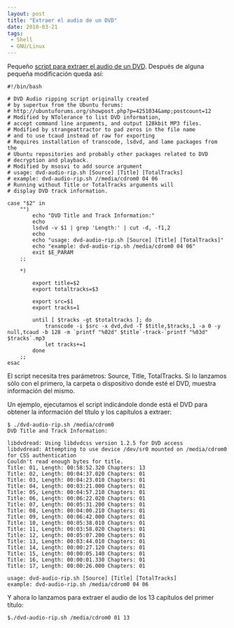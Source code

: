 ```yaml
---
layout: post
title: "Extraer el audio de un DVD"
date: 2010-03-21
tags:
 - Shell
 - GNU/Linux
---
```


Pequeño 
[script para extraer el audio de un DVD](http://www.gs1.ubuntuforums.org/showpost.php?p=8452952&postcount=33). Después de alguna pequeña modificación queda así:

	#!/bin/bash

	# DVD Audio ripping script originally created		
	# by supertux from the Ubuntu forums:
	# http://ubuntuforums.org/showpost.php?p=4251034&amp;postcount=12
	# Modified by NTolerance to list DVD information,
	# accept command line arguments, and output 128kbit MP3 files.
	# Modified by strangeattractor to pad zeros in the file name
	# and to use tcaud instead of raw for exporting
	# Requires installation of transcode, lsdvd, and lame packages from the
	# Ubuntu repositories and probably other packages related to DVD
	# decryption and playback.
	# Modified by msosvi to add source argument
	# usage: dvd-audio-rip.sh [Source] [Title] [TotalTracks]
	# example: dvd-audio-rip.sh //media/cdrom0 04 06
	# Running without Title or TotalTracks arguments will
	# display DVD track information.

	case "$2" in 
		"") 
			echo "DVD Title and Track Information:"
			echo
			lsdvd -v $1 | grep 'Length:' | cut -d, -f1,2
			echo
			echo "usage: dvd-audio-rip.sh [Source] [Title] [TotalTracks]"
			echo "example: dvd-audio-rip.sh /media/cdrom0 04 06"
			exit $E_PARAM
		;;

		*) 

			export title=$2
			export totaltracks=$3

			export src=$1
			export tracks=1

			until [ $tracks -gt $totaltracks ]; do
				transcode -i $src -x dvd,dvd -T $title,$tracks,1 -a 0 -y null,tcaud -b 128 -m `printf "%02d" $title`-track-`printf "%03d" $tracks`.mp3
				let tracks+=1
			done
 		;;
	esac

El script necesita tres parámetros: Source, Title, TotalTracks. Si lo lanzamos sólo con el primero, la carpeta o dispositivo donde esté el DVD, muestra información del mismo. 

Un ejemplo, ejecutamos el script indicándole donde está el DVD para obtener la información del título y los capítulos a extraer:

	$ ./dvd-audio-rip.sh /media/cdrom0
	DVD Title and Track Information:

	libdvdread: Using libdvdcss version 1.2.5 for DVD access
	libdvdread: Attempting to use device /dev/sr0 mounted on /media/cdrom0 for CSS authentication
	Couldn't read enough bytes for title.
	Title: 01, Length: 00:58:52.320 Chapters: 13
	Title: 02, Length: 00:04:37.020 Chapters: 01
	Title: 03, Length: 00:04:23.010 Chapters: 01
	Title: 04, Length: 00:03:21.000 Chapters: 01
	Title: 05, Length: 00:04:57.210 Chapters: 01
	Title: 06, Length: 00:06:22.020 Chapters: 01
	Title: 07, Length: 00:05:31.200 Chapters: 01
	Title: 08, Length: 00:04:00.210 Chapters: 01
	Title: 09, Length: 00:06:42.000 Chapters: 01
	Title: 10, Length: 00:05:38.010 Chapters: 01
	Title: 11, Length: 00:03:58.020 Chapters: 01
	Title: 12, Length: 00:05:07.200 Chapters: 01
	Title: 13, Length: 00:03:44.010 Chapters: 01
	Title: 14, Length: 00:00:27.120 Chapters: 01
	Title: 15, Length: 00:00:05.140 Chapters: 01
	Title: 16, Length: 00:00:01.330 Chapters: 01
	Title: 17, Length: 00:00:26.000 Chapters: 01

	usage: dvd-audio-rip.sh [Source] [Title] [TotalTracks]
	example: dvd-audio-rip.sh /media/cdrom0 04 06

Y ahora lo lanzamos para extraer el audio de los 13 capítulos del primer título:

	$./dvd-audio-rip.sh /media/cdrom0 01 13
